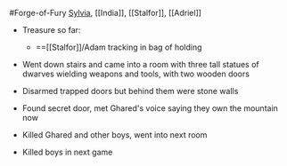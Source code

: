 #Forge-of-Fury 
[Sylvia](Sylvia.md), [[India]], [[Stalfor]], [[Adriel]]

- Treasure so far:
	- ==[[Stalfor]]/Adam tracking in bag of holding

- Went down stairs and came into a room with three tall statues of dwarves wielding weapons and tools, with two wooden doors
- Disarmed trapped doors but behind them were stone walls
- Found secret door, met Ghared's voice saying they own the mountain now
- Killed Ghared and other boys, went into next room
- Killed boys in next game